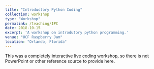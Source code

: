 ```yaml
---
title: "Introductory Python Coding"
collection: workshop
type: "Workshop"
permalink: /teaching/IPC
date: 2018-10-15
excerpt: 'A workshop on introdutory python programming.'
venue: "UCF Raspberry Jam"
location: "Orlando, Florida"
---
```


This was a completely interactive live coding workshop, so there is not PowerPoint
or other reference source to provide here. 
